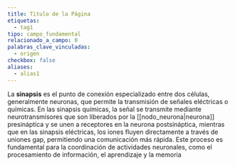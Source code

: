 ```yaml
---
title: Titulo de la Página
etiquetas:
  - tag1
tipo: campo_fundamental
relacionado_a_campo: 0
palabras_clave_vinculadas:
  - origen
checkbox: false
aliases:
  - alias1
---
```


La **sinapsis** es el punto de conexión especializado entre dos células, generalmente neuronas, que permite la transmisión de señales eléctricas o químicas. En las sinapsis químicas, la señal se transmite mediante neurotransmisores que son liberados por la [[nodo_neurona|neurona]] presináptica y se unen a receptores en la neurona postsináptica, mientras que en las sinapsis eléctricas, los iones fluyen directamente a través de uniones gap, permitiendo una comunicación más rápida. Este proceso es fundamental para la coordinación de actividades neuronales, como el procesamiento de información, el aprendizaje y la memoria